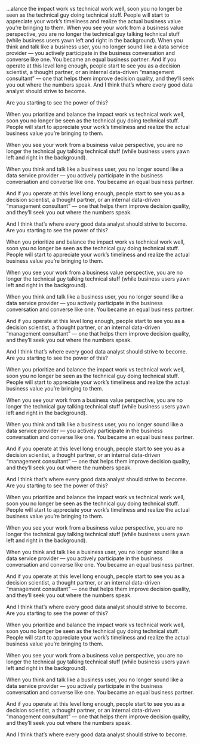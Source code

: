 …alance the impact work vs technical work well, soon you no longer be seen as the technical guy doing technical stuff. People will start to appreciate your work’s timeliness and realize the actual business value you’re bringing to them. When you see your work from a business value perspective, you are no longer the technical guy talking technical stuff (while business users yawn left and right in the background). When you think and talk like a business user, you no longer sound like a data service provider — you actively participate in the business conversation and converse like one. You became an equal business partner. And if you operate at this level long enough, people start to see you as a decision scientist, a thought partner, or an internal data-driven “management consultant” — one that helps them improve decision quality, and they’ll seek you out where the numbers speak. And I think that’s where every good data analyst should strive to become.


Are you starting to see the power of this?

When you prioritize and balance the impact work vs technical work well, soon you no longer be seen as the technical guy doing technical stuff. People will start to appreciate your work’s timeliness and realize the actual business value you’re bringing to them.

When you see your work from a business value perspective, you are no longer the technical guy talking technical stuff (while business users yawn left and right in the background).

When you think and talk like a business user, you no longer sound like a data service provider — you actively participate in the business conversation and converse like one. You became an equal business partner.

And if you operate at this level long enough, people start to see you as a decision scientist, a thought partner, or an internal data-driven “management consultant” — one that helps them improve decision quality, and they’ll seek you out where the numbers speak.

And I think that’s where every good data analyst should strive to become.
Are you starting to see the power of this?

When you prioritize and balance the impact work vs technical work well, soon you no longer be seen as the technical guy doing technical stuff. People will start to appreciate your work’s timeliness and realize the actual business value you’re bringing to them.

When you see your work from a business value perspective, you are no longer the technical guy talking technical stuff (while business users yawn left and right in the background).

When you think and talk like a business user, you no longer sound like a data service provider — you actively participate in the business conversation and converse like one. You became an equal business partner.

And if you operate at this level long enough, people start to see you as a decision scientist, a thought partner, or an internal data-driven “management consultant” — one that helps them improve decision quality, and they’ll seek you out where the numbers speak.

And I think that’s where every good data analyst should strive to become.
Are you starting to see the power of this?

When you prioritize and balance the impact work vs technical work well, soon you no longer be seen as the technical guy doing technical stuff. People will start to appreciate your work’s timeliness and realize the actual business value you’re bringing to them.

When you see your work from a business value perspective, you are no longer the technical guy talking technical stuff (while business users yawn left and right in the background).

When you think and talk like a business user, you no longer sound like a data service provider — you actively participate in the business conversation and converse like one. You became an equal business partner.

And if you operate at this level long enough, people start to see you as a decision scientist, a thought partner, or an internal data-driven “management consultant” — one that helps them improve decision quality, and they’ll seek you out where the numbers speak.

And I think that’s where every good data analyst should strive to become.
Are you starting to see the power of this?

When you prioritize and balance the impact work vs technical work well, soon you no longer be seen as the technical guy doing technical stuff. People will start to appreciate your work’s timeliness and realize the actual business value you’re bringing to them.

When you see your work from a business value perspective, you are no longer the technical guy talking technical stuff (while business users yawn left and right in the background).

When you think and talk like a business user, you no longer sound like a data service provider — you actively participate in the business conversation and converse like one. You became an equal business partner.

And if you operate at this level long enough, people start to see you as a decision scientist, a thought partner, or an internal data-driven “management consultant” — one that helps them improve decision quality, and they’ll seek you out where the numbers speak.

And I think that’s where every good data analyst should strive to become.
Are you starting to see the power of this?

When you prioritize and balance the impact work vs technical work well, soon you no longer be seen as the technical guy doing technical stuff. People will start to appreciate your work’s timeliness and realize the actual business value you’re bringing to them.

When you see your work from a business value perspective, you are no longer the technical guy talking technical stuff (while business users yawn left and right in the background).

When you think and talk like a business user, you no longer sound like a data service provider — you actively participate in the business conversation and converse like one. You became an equal business partner.

And if you operate at this level long enough, people start to see you as a decision scientist, a thought partner, or an internal data-driven “management consultant” — one that helps them improve decision quality, and they’ll seek you out where the numbers speak.

And I think that’s where every good data analyst should strive to become.
